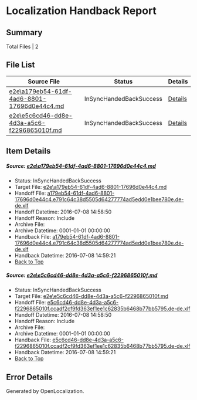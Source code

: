 # <a name='report-top'></a> Localization Handback Report

## Summary
 Total Files | 2

## File List
 Source File | Status | Details 
 ----------- | ------ | ------- 
 [e2e\a179eb54-61df-4ad6-8801-17696d0e44c4.md](https://github.com/OpenLocalizationTestOrg/oltest/blob/fd138294590f689bed4e8de699b5264c0e2f9cb0/e2e/a179eb54-61df-4ad6-8801-17696d0e44c4.md) | InSyncHandedBackSuccess | [Details](#1905eeb92a1d5795ee7b5781c20b807460e833f51)
 [e2e\e5c6cd46-dd8e-4d3a-a5c6-f2296865010f.md](https://github.com/OpenLocalizationTestOrg/oltest/blob/fd138294590f689bed4e8de699b5264c0e2f9cb0/e2e/e5c6cd46-dd8e-4d3a-a5c6-f2296865010f.md) | InSyncHandedBackSuccess | [Details](#9e821def1331857d82b496c978add11c703a573d2)

## Item Details
##### <a name='1905eeb92a1d5795ee7b5781c20b807460e833f51'></a> Source: [e2e\a179eb54-61df-4ad6-8801-17696d0e44c4.md](https://github.com/OpenLocalizationTestOrg/oltest/blob/fd138294590f689bed4e8de699b5264c0e2f9cb0/e2e/a179eb54-61df-4ad6-8801-17696d0e44c4.md)
* Status: InSyncHandedBackSuccess
* Target File: [e2e\a179eb54-61df-4ad6-8801-17696d0e44c4.md](https://github.com/OpenLocalizationTestOrg/oltest-dede-fly/blob/7c703f1d38439d06a37d6468d821a999fd6525ea/e2e/a179eb54-61df-4ad6-8801-17696d0e44c4.md)
* Handoff File: [a179eb54-61df-4ad6-8801-17696d0e44c4.e791c64c38d5505d64277774ad5edd0e1bee780e.de-de.xlf](https://github.com/OpenLocalizationTestOrg/olhandoff-e2e/blob/70de1c21748b3777e1577f147d3e8416741857ed/ol-handoff/OpenLocalizationTestOrg/oltest-dede-fly/ci/ht/a179eb54-61df-4ad6-8801-17696d0e44c4.e791c64c38d5505d64277774ad5edd0e1bee780e.de-de.xlf)
* Handoff Datetime: 2016-07-08 14:58:50
* Handoff Reason: Include
* Archive File: 
* Archive Datetime: 0001-01-01 00:00:00
* Handback File: [a179eb54-61df-4ad6-8801-17696d0e44c4.e791c64c38d5505d64277774ad5edd0e1bee780e.de-de.xlf](https://github.com/OpenLocalizationTestOrg/olhandback-e2e/blob/74ef8098da3dbb2f20c8afacda76e0aae8c255b6/ol-handback/OpenLocalizationTestOrg/oltest-dede-fly/ci/ht/a179eb54-61df-4ad6-8801-17696d0e44c4.e791c64c38d5505d64277774ad5edd0e1bee780e.de-de.xlf)
* Handback Datetime: 2016-07-08 14:59:21
* [Back to Top](#report-top)

##### <a name='9e821def1331857d82b496c978add11c703a573d2'></a> Source: [e2e\e5c6cd46-dd8e-4d3a-a5c6-f2296865010f.md](https://github.com/OpenLocalizationTestOrg/oltest/blob/fd138294590f689bed4e8de699b5264c0e2f9cb0/e2e/e5c6cd46-dd8e-4d3a-a5c6-f2296865010f.md)
* Status: InSyncHandedBackSuccess
* Target File: [e2e\e5c6cd46-dd8e-4d3a-a5c6-f2296865010f.md](https://github.com/OpenLocalizationTestOrg/oltest-dede-fly/blob/7c703f1d38439d06a37d6468d821a999fd6525ea/e2e/e5c6cd46-dd8e-4d3a-a5c6-f2296865010f.md)
* Handoff File: [e5c6cd46-dd8e-4d3a-a5c6-f2296865010f.ccadf2cf9fd363ef1ee1c62835b6468b77bb5795.de-de.xlf](https://github.com/OpenLocalizationTestOrg/olhandoff-e2e/blob/70de1c21748b3777e1577f147d3e8416741857ed/ol-handoff/OpenLocalizationTestOrg/oltest-dede-fly/ci/ht/e5c6cd46-dd8e-4d3a-a5c6-f2296865010f.ccadf2cf9fd363ef1ee1c62835b6468b77bb5795.de-de.xlf)
* Handoff Datetime: 2016-07-08 14:58:50
* Handoff Reason: Include
* Archive File: 
* Archive Datetime: 0001-01-01 00:00:00
* Handback File: [e5c6cd46-dd8e-4d3a-a5c6-f2296865010f.ccadf2cf9fd363ef1ee1c62835b6468b77bb5795.de-de.xlf](https://github.com/OpenLocalizationTestOrg/olhandback-e2e/blob/74ef8098da3dbb2f20c8afacda76e0aae8c255b6/ol-handback/OpenLocalizationTestOrg/oltest-dede-fly/ci/ht/e5c6cd46-dd8e-4d3a-a5c6-f2296865010f.ccadf2cf9fd363ef1ee1c62835b6468b77bb5795.de-de.xlf)
* Handback Datetime: 2016-07-08 14:59:21
* [Back to Top](#report-top)


## Error Details

Generated by OpenLocalization.
